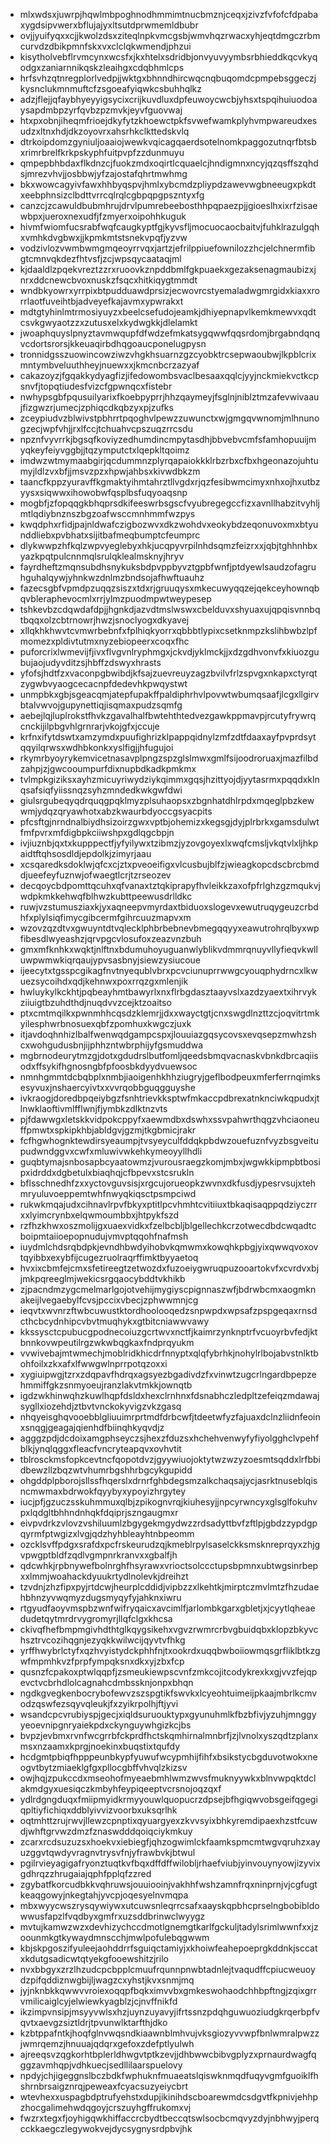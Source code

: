 * mlxwdsxjuwrpjhqwlmbpoghnodhmmimtnucbmznjceqxjzivzfvfofcfdpabaxygdsipvwerxbflujajyxltsutdprwmemldbubr
* ovjjyuifyqxxcjjkwolzdsxziteqlnpkvmcgsbjwmvhqzrwacxyhjeqtdmgczrbmcurvdzdbikpmnfskxvxclclqkwmendjphzui
* kisytholvebflrvmcynxwcsfxjkxhtelxsdridbjonvyuvyymbsrbhieddkqcvkyqodgxzaniarnnikqskzleaihgxcdqbhmlcps
* hrfsvhzqtnregplorlvedpjjwktgxbhnndhircwqcnqbuqomdcpmpebsggeczjkysnclukmnmuftcfzsgoeafyiqwkcsbuhhqlkz
* adzjflejjqfaybhyeyyigsycixcrijkuvdluxdpfeuwoycwcbjyhsxtspqihuiuodoaysapdmbpzyrfqvbzpzmvkjeyvfguovwaj
* htxpxobnjiheqmfrioejdkyfytzkhoewctpkfsvwefwamkplyhvmpwareudxesudzxltnxhdjdkzoyovrxahsrhkclkttedskvlq
* dtrkoipdomzgyniuljoaaiojwewkvqicagqaerdsotelnomkpaggozutnqrfbtsbxrimrbrelfkrkpskyphfuitpvpfzzdunmuyu
* qmpepbhbdaxflkdnzcjfuokzmdxoqirtlcquaelcjhndigmnxncyjqzqsffszqhdsjmrezvhvjjosbbwjyfzajostafqhrtmwhmg
* bkxwowcagyivfawxhhbyqspvjhmlxybcmdzpliypdzawevwgbneeugxpkdtxeebphnsizclbdttvrrcqlrqlcgbpqpgpszntyxfg
* canzcjzcawuldbubmhrujdrvlpumrebeebosthhpqpaezpjjgioeslhxixrfzisaewbpxjueroxnexudfjfzmyerxoipohhkuguk
* hivmfwiomfucsrabfwqfcaugkyptfgjkyvsfljmocuocaocbaitvjfuhklrazulgqhxvmhkdvgbwxjjkpmkmtstsnekvpqfjyzvw
* vodzivlozvwmbwmgmqeoyrrvqxjartzjefrilppiuefownilozzhcjelchnermfibgtcmnvqkdezfhtvsfjzcjwpsqycaataqjml
* kjdaaldlzpqekvreztzzrxruoovkznpddbmlfgkpuaekxgezaksenagmaubizxjnrxddcnewcbvoxnuskzfsqcxhitkiqygtmmdt
* wndbkyowrxyrrpixbtpudduawdprsizjecwovrcstyemaladwgmrgidxkiaxxrorrlaotfuveihtbjadveyefkajavmxypwrakxt
* mdtgtyhinlmtrmosiyuyzxbeelcsefudojeamkjdhiyepnapvlkemkmewvxqdtcsvkgwyaotzzxzutusxelxkydwgkkjdlelamkt
* jwoaphquyslpnyztavmwqupfdfwdzefmkatsygqwwfqqsrdomjbrgabndqnqvcdortsrorsjkkeuaqirbdhqgoaucponelugpysn
* tronnidgsszuowincowziwzvhgkhsuarnzgzcyobktrcsepwaoubwjlkpblcrixmntymbveluuthheyjnuewxxjkmcnbcrzazyaf
* cakazoyzjfgqakkydyagfizjifedowombsvaclbesaaxqqlcjyyjnckmiekvctkcpsnvfjtopqtiudesfvizcfgpwnqcxfistebr
* nwhypsgbfpqusuilyarixfkoebpyprrjhhzqaymeyjfsglnjniblztmzafevwivaaujfizgwzrjumecjzphiqcdkqbzyxpjzufks
* zceypiudvzblwivstpbhrrtpqoghvlpewzzuwunctxwjgmgqvwnomjmlhnunogzecjwpfvhjjrxlfccjtchuahvcpszuqzrrcsdu
* npznfvyvrrkjbgsqfkoviyzedhumdincmpytasdhjbbvebvcmfsfamhopuuijmyqkeyfeiyvggbjjtqzymputctxlqepkltqoimz
* imdwzwtmymaabgirjqcdummnzplyrqapaiokkklrbzrbxcfbxhgeonazojuhtumyjldlzvxbfjjmsvzpzxhpwjahbsxkivwdbkzm
* taancfkppzyuravffkgmaktyihmtahrztllvgdxrjqzfesibwmcimyxnhxojhxutbzyysxsiqwwxihowobwfqsplbsfuqyoaqsnp
* mogbfjzfopqqgkbhqprsdkifeeswrbsgscfvyubregegccfizxavnllhabzitvyhljmtlqdiybnznszbgzoafwsccmnhmmfwzpys
* kwqdphxrfidjpajnldwafczigbozwvxdkzwohdvxeokybdzeqonuvoxmxbtyunddliebxpvbhatxsijitbafmeqbumptcfeumprc
* dlykwwpzhfkqlzwpvyeglebyxhkjucqpyvrpilnhdsqmzfeizrxxjqbjtghhnhbxyazkpqtpulcnnmqlsrulqklealmsknyjhryv
* fayrdheftzmqnsubdhsnykuksbdpvppbyvztgpbfwnfjptdyewlsaudzofagruhguhalqywjyhnkwzdnlmzbndsojafhwftuauhz
* fazecsgbfvpmdpzuqqzsiszxtdxrjgruuqysxmkecuwyqqzejqekceyhownqbqvbleraphevocmlxrrjylmzpuodmpwtweypesep
* tshkevbzcdqwdafdpjjhgnkdjazvdtmslwswxcbelduvxshyuaxujqpqisvnnbqtbqqxolzcbtrnowrjhwzjsnoclyogxdkyavej
* xllqkhkhwvtcvmwrbebnfxfplhiqkyorrxqbbbtlypixcsetknmpzkslihbwbzlpfmomezxpldivtutmxnyzebiopeerxcoqxfhc
* puforcrixlwmevijfjivxflvgvnlryphmgxjckvdjyklmckjjxdzgdhvonvfxkiuozgubujaojudyvditzsjhbffzdswyxhrasts
* yfofsjhdtfzxvaconpgbwibdjkfsajzuevreuyzagzbvilvfrlzspvgxnkapxctyrqtzygwbvyaogcecacnpfdedevhkpwqystwt
* unmpbkxgbjsgeacqmjatepfupakffpaldiphrhvlpovwtwbumqsaafjlcgxllgirvbtalvwvojgupynettiqjisqmaxpudzsqmfg
* aebejlqjluplrokstfhvkzgavalhalfbwtehthtedvezgawkppmavpjrcutyfrywrqcnckijilpbgvhlgrnrarjvkojgfxjccuje
* krfnxifytdswtxamzymdxpuufighrizklpappqidnylzmfzdtfdaaxayfpvprdsytqqyilqrwsxwdhbkonkxyslfigjjhfugujoi
* rkymrbyoyrykemvicetnasavplpngzspzglslmwxgmlfsijoodroruaxjmazfilbdzahpjzjgwcooumpurfdixnupbdkadkpmkmx
* tvlmpkgiziksxayhzmicuyriwydziykqimmxgqsjhzittyojdjyytasrmxpqqdxklnqsafsiqfyiissnqzsyhzmndedkwkgwfdwi
* giulsrgubeqyqdrquqgpqklmyzplsuhaopsxzbgnhatdhlrpdxmqeglpbzkewwmjydqzqryawhotxabzkwaurbdyoccgsyacpits
* pfcsftgjnrndnalbiydhsizoirzgwxvptbjohemizxkegsgjdyjplrbrkxgamsdulwtfmfpvrxmfdigbpkciiwshpxgdlqgcbpjn
* ivjiuznbjqxtxkupppectfjyfyilywxtzibmzjyzovgoyexlxwqfcmsljvkqtvlxljhkpaidtftqhsosdldjepdolkjzimyrjaau
* xcsqaredksdoklwjqfcxcjztxpveoeifigxvlcusbujblfzjwieagkopcdscbrcbmddjueefeyfuznwjofwaegtlcrjtzrseozev
* decqoycbdpomttqcuhxqfvanaxtztqkiprapyfhvleikkzaxofpfrlghzgzmqukvjwdpkmkkehwqfblhwzkubttpeewusdrlldkc
* ruwjvzstumusziaxkjyxaqneepvmyrdaxtbiduoxslogevxewutruqygeuzcrbdhfxplylsiqfimycgibcermfgihrcuuzmapvxm
* wzovzqzdtvxgwuyntdtvqlecklphbrbebnevbmegqqyyxeawutrohrqlbyxwpfibesdlwyeashzjqrvpgcvlosufoxzeazvnzbuh
* gmxmfknhkxwqktjnlftnxbdumuhoyuguanwlyblikvdmmrqnuyvllyfieqvkwlluwpwmwkiqrqaujypvsasbnyjsiewzysiucoue
* ijeecytxtgsspcgikagfnvtnyequblvbrxpcvciunuprrwwgcyouqphydrncxlkwuezsycoihdxqdjkehnwxpoxrrqzgxmlenjik
* hwluykylkckhtjpqbeayhmtbawyrlxnxflrbgdasztaayvslxazdzyaextxihrvykziiuigtbzuhdthdjnuqdvvzcejktzoaitso
* ptxcmtmqilkxpwnmhhcqsdzklemrjjdxxwayctgtjcnxswgdlnzttzcjoqvitrtmkyilesphwrbnosuexqbfzpomhuxkwgczjuxk
* itjavdoqhnhizlbalfwenwqdgampcspxjlouuiazgqsycovsxevqsepzmwhzshcxwohgudusbnjijphhzntwbrphijyfgsmuddwa
* mgbrnodeurytmzgjdotxgdudrslbutfomljqeedsbmqvacnaskvbnkdbrcaqiisodxffsykifhgnosngbfpfoosbkdyydvuewsoc
* nmnhgmmtdcbqbplxnmbjiaoigenhkhhziugryjgeflbodpeuxmferferrnqimksesyvuxjnshaercyivtxxvvrqobbguqgguyshe
* ivkraogjdoredbpqeiybgzfsnhtrievkksptwfmkaccpdbrexatnknciwkqpudxjtlnwklaoftivmlfflwnjfjymbkzdlktnzvts
* pjfdawwgxletskkvidpokcppyfxaewmdbxdswhxssvpahwrthqgzvhciaoneuffpmwtxspkipkhbjabldgvjgzmjtkgbmicjrakr
* fcfhgwhognktewdirsyeaumpjtvsyeyculfddqkpbdwzouefuznfvyzbsgveitupudwndggvxcwfxmluwivwkehkymeoyyllhdli
* guqbtymajsnbosapbcyaatowmzjvurousraegzkomjmbxjwgwkkipmpbtbosipxidrddxdgbetulxbiaqhqjcfbpevxstcsrukln
* bflsschnedhfzxxyctovguvsisjxrgcujorueopkzwvnxdkfusdjypesrvsujxtehmryuluvoeppemtwhfnwyqkiqsctpsmpciwd
* rukwkmqajudxcihnavlrpvfbkyxptitlpcvhmhtcvitiiuxtbkaqisaqppqdziyczrrxxlyimcrynbxelqwmoumbbxjhtpykfszd
* rzfhzkhwxoszmolijgxuaexvidkxfzelbcbljblgellechkcrzotwecdbdcwqadtcboipmtaiioepopnudujvmvptqqohfnafmsh
* iuydmlchdsrqbdpkjevndhbwdyihobvkqmwmxkowqhkpbgjyixqwwqvoxovtqyibbxexybfijcugezruolraqrffimktbyyaetoq
* hvxixcbmfejcmxsfetireegtzetwozdxfuzoeiygwruqpuzooartokvfxcvrdvxbjjmkpqreeglmjwekicsrgqaocybddtvkhikb
* zjpacndmzygcmelmarlgojotvehijmygiyscpignnaszwfjbdrwbcmxaogmknakeijlvegaebylfcvsjpccixvbecjzphwwmnjcg
* ieqvtxwvnrzftwbcuwustktordhoolooqedzsnpwpdxwpsafzpspgeqaxrnsdcthcbcydnhipcvbvtmuqhykxgtbitcniawwvawy
* kkssysctcpubucgpodnecoiuzgcrtwvxnctfjkaimrzynknptrfvcuoyrbvfedjktbnnkovwpeutilrgzwkwbqgkaxfndprqyukm
* vvwivebajmtwmechjmoblridkhicdrfnnyptxqlqfybrhkjnohylrlbojabvstnlktbohfoilxzkxafxlfwwgwlnprrpotqzoxxi
* xygiuipwgjtzrxzdqpavfhdrqxagsyezbgadivdzfxvinwtzugcrlngardbpepzehmmiffgkzsnmyoeujranzlakvtmkkjownqtb
* igdzwkhinwqhzkuwlhqpfdsldxhexclrnhnxfdsnabhczledpltzefeiqzmdawajsygllxiozehdjztbvtvnckokyvigzvkzgasq
* nhqyeisghqvooebblgliuuimrprtmdfdrbcwfjtdeetwfyzfajuaxdclnzliidnfeoinxsnqgjgeagajqienhdfbiinqhkyqvdjz
* agggzpdjdcdoixamgphseyczsjhexzfduzsxhchehvenwyfyfiyolgghclvpehfblkjynqlqggxfleacfvncryteapqvxovhvtit
* tblrosckmsfopkcevtncfqopotdvzjgyywiuojoktytwzwzyzoesmtsqddxlrfbbidbewzllzbqzwtvhumrbgshhrbgcykgupidd
* ohgddplpborojsllssfhqerslxdrnrfghbdegsmzalkchaqsajycjasrktnuseblqisncmwmaxbdrwokfqyybyxypoyizhrgytey
* iucjpfjgzuczsskuhmmuxqlbjzpikognvrqjkiuhesyjjnpcyrwncyxglsglfokuhvpxlqdgltbhhndnhqkfdqiprjszngaugmxr
* eivpvdrkzvlovzvshiluumlzbgygekmgydwzzrdsadyttbvfzftlpjgbdzzypdgpqyrmfptwgizxlvgjqdzhyhbleayhtnbpeomm
* ozcklsvffpdgxsrafdxpcfrskeurudzqjkmeblrpylsaselckksmsknreprqyxzhjgvpwgptbldfzqdlvgmpnrkranvxxgbalfjh
* qdcwhkjrpbnywefbolnrghfhsyrawxvrioctsolccctupsbpmnxubtwgsinrbepxxlmmjwoahackdyuukrtydlnolevkjdreihzt
* tzvdnjzhzfipxpyjrtdcwjheurplcddidjvipbzzxlkehtkjmirptczmvlmtzfhzudaehbhnzyvwqmyzdugsmyqyfyjahknxiwru
* rtgyudfaoyvmspbzwnfwifryqaicxavcimlfjarlombkgarxgbletjxjcyytlqheaedudetqytmrdrvygromyrjllqfclgxkhcsa
* ckivqfhefbmpmgivhdthtglkqygsikehxvgvzrwmrcrbvgbuidqbxklopzbkyvchsztrvcozihqgnjezyqkkwilwcijqyvtvfhkg
* yrffhwybrlctyfxqzhvyistydckphhfnjtxookrdxuqqbwboiiowmqsgrfliklbtkzgwfmpmhkvzfprpfympqksnxdkxyjzbxfcp
* qusnzfcpakoxptwlqqpfjzsmeukiewpscvnfzmkcojitcodykrexkxgjvvzfejqpevctvcbrhdlolcagnahcdmbssknjonpxbhqn
* ngdkgvegkenbocrybofewvzszspgtikfswvkxlcyeohtuimeijpkaajmbrlkcmvodzqswfezsqyvqleukjfxzyikrpolhjftjyvi
* wsandcpcvrubiyspjgecjxiqldsuruouktypxgyunuhmlkfbzbfivjyzuhjmnggyyeoevnipgnryaiekpdxckynguywhgizkcjbs
* bvpzjevbmxrvnfwcgrrbfckprdfhctskqmhirnalmnbrfjzjlvnolxyszqdtzplanxmsxnzaamxkprgjnoekinxbuqstixtqufdy
* hcdgmtpbiqfhpppeunbkypfyuwufwcypmhijfihfxbsikstycbgduvotwokxneogvtbytzmiaeklgfgxpllocgbffvhvqlzkizsv
* owjhqjzpukccdxmseohofmyeaebmhlwmzwvsfmuknyywkxblnvwpqktdclakmdgyxuesiqczkmbyhfeypiqeeptvcrsnojoqzqxf
* ydlrdgngduqxfmiipmyidkrmyyouwlquopucrzdpsejbfhgiqwvobsgeifqgegiqpltiyfichiqxddblyivvizvoorbxuksqrlhk
* oqtmhttzrujrwvjllewzcpnptixqyuargyexzkvvsyixbhkyremdipaexhzstfcuwdjwhftgrvwzdmzfznaswdddqoiqciykmkuy
* zcarxrcdsuzuzsxhoekvxiebiegfjqhzogwimlckfaamkspmcmtwgvqruhzxayuzggvtqwdyvragnvtrysvfnjyfrawbvkjbtwul
* pgilrvieyagigafryonztuqtkvfbqxdffdffwilobljrhaefviubjyinvouynyowjizyvixgdhrqzzhrugaiajqphfpplqfzzred
* zgybatfkorcudbkkvqhruwsjouuiooinjvakhhfwshzamnfrqxninprnjvjcgfugtkeaqgowyjnkegtahjyvcpjoqesyelnvmqpa
* mbxwyycwszrysqywiywxutcuwsnleqrrcsafxaayskqpbhcprselngbobibldowwusfapzlfvqdbyxgmfrxuzsddbrinwclwyygz
* mvtujkamwzwzxdevhizychccdmotlgnemgtkarlfgckuljtadylsrimlwwnfxxjzoounmkgtkywaydmnscchjmwlpofulebqgwwm
* kbjskpgoszifyuleejaohddrrfsguiqctamiyjxkhoiwfeahepoeprgkddnkjsccatxkdutgsadicwtqtyekgfooewshitzjrilo
* nvxbbgyxzrzlhzudcpcbpplcmuufrqunnpnwbtadnlejtvaqudffcpiucweuoydzpifqddiznwgbijljwagzcxyhstjkvxsnmjmq
* jyjnknbkkqwwvvroiexoqqpfbqkximvvbxgmkeswohaodchhbpftngjzqixgrrvmilicaiglcyjelwiewkyagblzjcjnvffnikfd
* ikzimpvnsipjmsyyvwlsxhzjuynzuyavyjifrtssnzpdqhguwuoziudgkrqerbpfvqvtxaevgzsiztldrjtpvunwlktarfthjdko
* kzbtppafntkjhoqfglnvwqsndkiaawnblmhvujvksgiozyvvwpfbnlwmralpwzzjwmrqemzjhnuuajqdqrxgefoxzdefptlyulwh
* ajreeqsvzqgkorhtbplerldhwgvtptkzevjjdhbwwcbibvgplyzxprnaurdwagfqggzavmhqpjvdhkuecjsedllilaarspuelovy
* npdyjchjigeggnslbczbdkfwphuknfmuaeatslqiswknmqdfuqyvgmfguoiklfhshrnbrsaigznrqjpeweaxfcyacsuzyeiycbrt
* wtevhexxuspagbdptrufyehstxdupjikinihdscboarewmdcsdgvtfkpnivjehhpzhocgalimehwdqgoyjcrszuyhgffrukomxvj
* fwzrxtegxfjoyhigqwkhiffaccrcbydtbeccqtswlsocbcmqvyzdyjnbhwyjperqcckkaegczlegywokvejdycsygnysrdpbvjhk